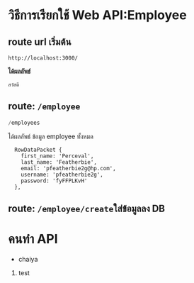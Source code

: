 
# วิธีการเรียกใช้ Web API:Employee

## route url เริ่มต้น
```
http://localhost:3000/
```
**ได้ผลลัพธ์**
```
สวัสดี
```
## route: `/employee`
```java
/employees
```
ได้ผลลัพธ์ ข้อมูล employee ทั้งหมด
```jason
  RowDataPacket {
    first_name: 'Perceval',
    last_name: 'Featherbie',
    email: 'pfeatherbie2g@hp.com',
    username: 'pfeatherbie2g',
    password: 'fyFFPLKvH'
  },
```
## route: `/employee/create`ใส่ข้อมูลลง DB
# คนทำ API
- chaiya
1. test
